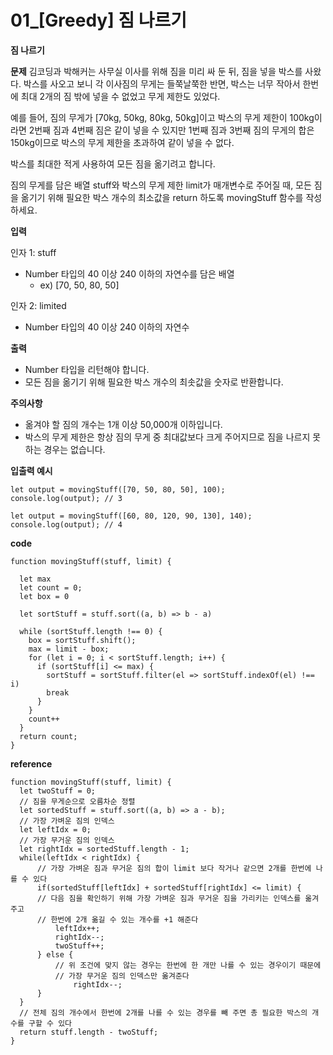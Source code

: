 # 01\_[Greedy] 짐 나르기

**짐 나르기**

**문제**
김코딩과 박해커는 사무실 이사를 위해 짐을 미리 싸 둔 뒤, 짐을 넣을 박스를 사왔다. 박스를 사오고 보니 각 이사짐의 무게는 들쭉날쭉한 반면, 박스는 너무 작아서 한번에 최대 2개의 짐 밖에 넣을 수 없었고 무게 제한도 있었다.

예를 들어, 짐의 무게가 [70kg, 50kg, 80kg, 50kg]이고 박스의 무게 제한이 100kg이라면 2번째 짐과 4번째 짐은 같이 넣을 수 있지만 1번째 짐과 3번째 짐의 무게의 합은 150kg이므로 박스의 무게 제한을 초과하여 같이 넣을 수 없다.

박스를 최대한 적게 사용하여 모든 짐을 옮기려고 합니다.

짐의 무게를 담은 배열 stuff와 박스의 무게 제한 limit가 매개변수로 주어질 때, 모든 짐을 옮기기 위해 필요한 박스 개수의 최소값을 return 하도록 movingStuff 함수를 작성하세요.

**입력**

인자 1: stuff

- Number 타입의 40 이상 240 이하의 자연수를 담은 배열
  - ex) [70, 50, 80, 50]

인자 2: limited

- Number 타입의 40 이상 240 이하의 자연수

**출력**

- Number 타입을 리턴해야 합니다.
- 모든 짐을 옮기기 위해 필요한 박스 개수의 최솟값을 숫자로 반환합니다.

**주의사항**

- 옮겨야 할 짐의 개수는 1개 이상 50,000개 이하입니다.
- 박스의 무게 제한은 항상 짐의 무게 중 최대값보다 크게 주어지므로 짐을 나르지 못하는 경우는 없습니다.

**입출력 예시**

```
let output = movingStuff([70, 50, 80, 50], 100);
console.log(output); // 3

let output = movingStuff([60, 80, 120, 90, 130], 140);
console.log(output); // 4
```

**code**

```
function movingStuff(stuff, limit) {

  let max
  let count = 0;
  let box = 0

  let sortStuff = stuff.sort((a, b) => b - a)

  while (sortStuff.length !== 0) {
    box = sortStuff.shift();
    max = limit - box;
    for (let i = 0; i < sortStuff.length; i++) {
      if (sortStuff[i] <= max) {
        sortStuff = sortStuff.filter(el => sortStuff.indexOf(el) !== i)
        break
      }
    }
    count++
  }
  return count;
}
```

**reference**

```
function movingStuff(stuff, limit) {
  let twoStuff = 0;
  // 짐을 무게순으로 오름차순 정렬
  let sortedStuff = stuff.sort((a, b) => a - b);
  // 가장 가벼운 짐의 인덱스
  let leftIdx = 0;
  // 가장 무거운 짐의 인덱스
  let rightIdx = sortedStuff.length - 1;
  while(leftIdx < rightIdx) {
      // 가장 가벼운 짐과 무거운 짐의 합이 limit 보다 작거나 같으면 2개를 한번에 나를 수 있다
      if(sortedStuff[leftIdx] + sortedStuff[rightIdx] <= limit) {
      // 다음 짐을 확인하기 위해 가장 가벼운 짐과 무거운 짐을 가리키는 인덱스를 옮겨주고
      // 한번에 2개 옮길 수 있는 개수를 +1 해준다
          leftIdx++;
          rightIdx--;
          twoStuff++;
      } else {
          // 위 조건에 맞지 않는 경우는 한번에 한 개만 나를 수 있는 경우이기 때문에
          // 가장 무거운 짐의 인덱스만 옮겨준다
              rightIdx--;
      }
  }
  // 전체 짐의 개수에서 한번에 2개를 나를 수 있는 경우를 빼 주면 총 필요한 박스의 개수를 구할 수 있다
  return stuff.length - twoStuff;
}
```
